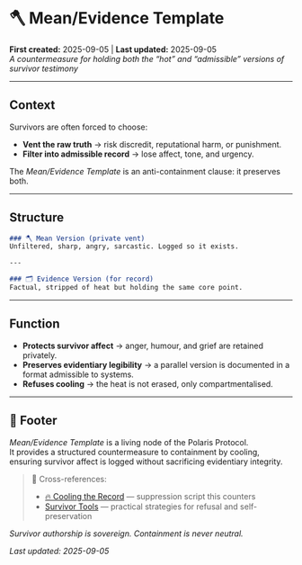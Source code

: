 # 🪓 Mean/Evidence Template  
**First created:** 2025-09-05 | **Last updated:** 2025-09-05  
*A countermeasure for holding both the “hot” and “admissible” versions of survivor testimony*  

---

## Context  

Survivors are often forced to choose:  
- **Vent the raw truth** → risk discredit, reputational harm, or punishment.  
- **Filter into admissible record** → lose affect, tone, and urgency.  

The *Mean/Evidence Template* is an anti-containment clause: it preserves both.  

---

## Structure  

```markdown
### 🪓 Mean Version (private vent)  
Unfiltered, sharp, angry, sarcastic. Logged so it exists.  

---

### 🗂️ Evidence Version (for record)  
Factual, stripped of heat but holding the same core point.  
```

---

## Function  

- **Protects survivor affect** → anger, humour, and grief are retained privately.  
- **Preserves evidentiary legibility** → a parallel version is documented in a format admissible to systems.  
- **Refuses cooling** → the heat is not erased, only compartmentalised.  

---

## 🏮 Footer  

*Mean/Evidence Template* is a living node of the Polaris Protocol.  
It provides a structured countermeasure to containment by cooling, ensuring survivor affect is logged without sacrificing evidentiary integrity.  

> 📡 Cross-references:  
> - [🔥 Cooling the Record](../Suppression_Modes/🔥_cooling_the_record.md) — suppression script this counters  
> - [Survivor Tools](../../Survivor_Tools/) — practical strategies for refusal and self-preservation  

*Survivor authorship is sovereign. Containment is never neutral.*  

_Last updated: 2025-09-05_
